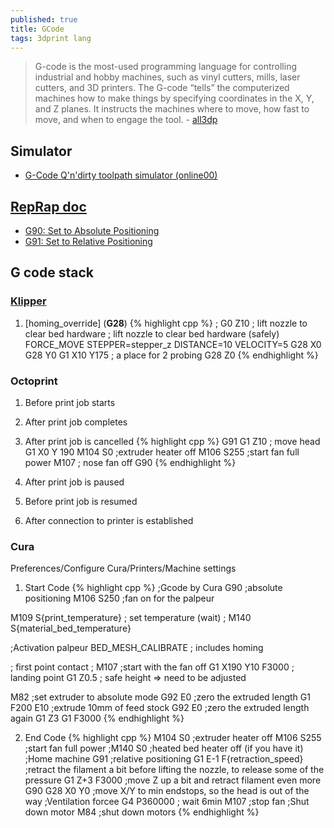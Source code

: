 ```yaml
---
published: true
title: GCode
tags: 3dprint lang
---
```

> G-code is the most-used programming language for controlling industrial and hobby machines, such as vinyl cutters, mills, laser cutters, and 3D printers.
The G-code “tells” the computerized machines how to make things by specifying coordinates in the X, Y, and Z planes. It instructs the machines where to move, how fast to move, and when to engage the tool. - [all3dp](https://all3dp.com/2/inkscape-g-code-all-you-need-to-know-to-get-started/)

## Simulator
- [G-Code Q'n'dirty toolpath simulator (online00)](https://nraynaud.github.io/webgcode/)

## [RepRap doc](https://www.reprap.org/wiki/G-code)

- [G90: Set to Absolute Positioning](https://www.reprap.org/wiki/G-code#G90:_Set_to_Absolute_Positioning)
- [G91: Set to Relative Positioning](https://www.reprap.org/wiki/G-code#G91:_Set_to_Relative_Positioning)

## G code stack

### [Klipper](https://github.com/KevinOConnor/klipper/blob/master/docs/G-Codes.md)

1. \[homing_override\] (**G28**)
{% highlight cpp %}
 ; G0  Z10              ; lift nozzle to clear bed hardware
 ; lift nozzle to clear bed hardware (safely)
 FORCE_MOVE STEPPER=stepper_z DISTANCE=10 VELOCITY=5
 G28 X0
 G28 Y0
 G1 X10 Y175            ; a place for 2 probing
 G28 Z0
{% endhighlight %}

### Octoprint

1. Before print job starts
2. After print job completes
3. After print job is cancelled
{% highlight cpp %}
G91
G1 Z10 ;  move head
G1 X0 Y 190
M104 S0     ;extruder heater off
M106 S255   ;start fan full power
M107 ; nose fan off
G90
{% endhighlight %}

4. After print job is paused
5. Before print job is resumed
5. After connection to printer is established


### Cura

Preferences/Configure Cura/Printers/Machine settings

1. Start Code
{% highlight cpp %}
;Gcode by Cura
G90 ;absolute positioning
M106 S250 ;fan on for the palpeur

M109 S{print_temperature} ; set temperature (wait)
; M140 S{material_bed_temperature}

;Activation palpeur
BED_MESH_CALIBRATE  ; includes homing

; first point contact
; M107 ;start with the fan off
G1 X190 Y10 F3000     ; landing point
G1 Z0.5               ; safe height => need to be adjusted

M82 ;set extruder to absolute mode
G92 E0 ;zero the extruded length
G1 F200 E10 ;extrude 10mm of feed stock
G92 E0 ;zero the extruded length again
G1 Z3
G1 F3000
{% endhighlight %}

2. End Code
{% highlight cpp %}
M104 S0     ;extruder heater off
M106 S255   ;start fan full power
;M140 S0   ;heated bed heater off (if you have it)
;Home machine
G91   ;relative positioning
G1 E-1 F{retraction_speed} ;retract the filament a bit before lifting the nozzle, to release some of the pressure
G1 Z+3 F3000  ;move Z up a bit and retract filament even more
G90
G28 X0 Y0 ;move X/Y to min endstops, so the head is out of the way
;Ventilation forcee
G4 P360000 ; wait 6min 
M107    ;stop fan
;Shut down motor
M84   ;shut down motors
{% endhighlight %}
